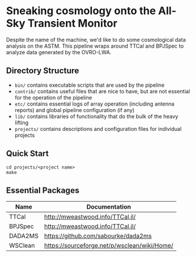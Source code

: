 # Sneaking cosmology onto the All-Sky Transient Monitor

Despite the name of the machine, we'd like to do some cosmological data analysis on the ASTM.
This pipeline wraps around TTCal and BPJSpec to analyze data generated by the OVRO-LWA.

## Directory Structure

* `bin/` contains executable scripts that are used by the pipeline
* `contrib/` contains useful files that are nice to have, but are not essential for the operation of the pipeline
* `etc/` contains essential logs of array operation (including antenna reports) and global pipeline configuration (if any)
* `lib/` contains libraries of functionality that do the bulk of the heavy lifting
* `projects/` contains descriptions and configuration files for individual projects

## Quick Start

```
cd projects/<project name>
make
```

## Essential Packages

| Name    | Documentation                                |
|---------|----------------------------------------------|
| TTCal   | http://mweastwood.info/TTCal.jl/             |
| BPJSpec | http://mweastwood.info/TTCal.jl/             |
| DADA2MS | https://github.com/sabourke/dada2ms          |
| WSClean | https://sourceforge.net/p/wsclean/wiki/Home/ |
